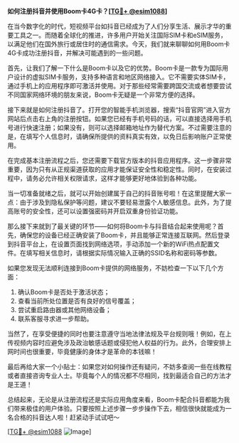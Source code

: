 **如何注册抖音并使用Boom卡4G卡？[[TG💪+ @esim1088](https://t.me/s/esim1088)]**

在当今数字化的时代，短视频平台如抖音已经成为了人们分享生活、展示才华的重要工具之一。而随着全球化的推进，许多用户开始关注国际SIM卡和eSIM服务，以满足他们在国外旅行或居住时的通信需求。今天，我们就来聊聊如何用Boom卡4G卡成功注册抖音，并解决可能遇到的一些问题。

首先，让我们了解一下什么是Boom卡以及它的优势。Boom卡是一款专为国际用户设计的虚拟SIM卡服务，支持多种语言和地区网络接入。它不需要实体SIM卡，通过手机上的应用程序即可激活并使用。对于那些经常需要跨国交流或者想要尝试不同国家网络环境的朋友来说，Boom卡无疑是一个非常方便的选择。

接下来就是如何注册抖音了。打开您的智能手机浏览器，搜索“抖音官网”进入官方网站后点击右上角的注册按钮。如果您已经有手机号码的话，可以直接选择用手机号进行快速注册；如果没有，则可以选择邮箱地址作为替代方案。不过需要注意的是，在填写个人信息时，请确保所提供的资料真实有效，以免日后影响账户正常使用。

在完成基本注册流程之后，您还需要下载官方版本的抖音应用程序。这一步骤非常重要，因为只有从正规渠道获取的应用才能保证安全性和稳定性。同时，在安装过程中，请务必允许相关权限请求，这样才能够更好地体验到各种功能。

当一切准备就绪之后，就可以开始创建属于自己的抖音账号啦！在这里提醒大家一点：由于涉及到隐私保护等问题，建议不要轻易泄露个人敏感信息。此外，为了提高账号的安全性，还可以设置强密码并开启双重身份验证功能。

那么接下来就到了最关键的环节——如何将Boom卡与抖音结合起来使用呢？首先，确保您的设备已经正确安装了Boom卡，并且能够正常连接互联网。然后登录到抖音平台上，在设置页面找到网络选项，手动添加一个新的WiFi热点配置文件。在填写相关信息时，请根据实际情况输入正确的SSID名称和密码等参数。

如果您发现无法顺利连接到Boom卡提供的网络服务，不妨检查一下以下几个方面：
1. 确认Boom卡是否处于激活状态；
2. 查看当前所处位置是否有良好的信号覆盖；
3. 尝试重启路由器或其他网络设备；
4. 联系客服寻求进一步帮助。

当然了，在享受便捷的同时也要注意遵守当地法律法规及平台规则哦！例如，在上传视频内容时应避免涉及政治敏感话题或侵犯他人权益的行为。此外，合理安排上网时间也很重要，毕竟健康的身体才是革命的本钱嘛！

最后再给大家一个小贴士：如果您对如何操作还有疑问，不妨多查阅一些在线教程或者直接咨询专业人士。毕竟每个人的情况都不尽相同，找到最适合自己的方法才是王道！

总结起来，无论是从注册流程还是实际应用角度来看，Boom卡配合抖音都能为我们带来极佳的用户体验。只要按照上述步骤一步步操作下去，相信很快就能成为一名合格的抖音达人啦！赶紧动手试试吧～

[[TG💪+ @esim1088](https://t.me/s/esim1088) ![Image](https://i.postimg.cc/4NQfJmqS/Snipaste-2025-05-13-00-14-12.png)]